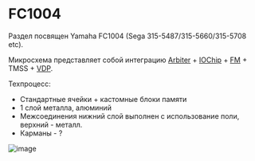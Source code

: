 # FC1004

Раздел посвящен Yamaha FC1004 (Sega 315-5487/315-5660/315-5708 etc).

Микросхема представляет собой интеграцию [Arbiter](/Arbiter/Readme.md) + [IOChip](/IOChip/Readme.md) + [FM](/FM/Readme.md) + TMSS + [VDP](/VDP/Readme.md).

Техпроцесс:
- Стандартные ячейки + кастомные блоки памяти
- 1 слой металла, алюминий
- Межсоединения нижний слой выполнен с использование поли, верхний - металл.
- Карманы - ?

![image](https://user-images.githubusercontent.com/15833655/188302362-324c0977-60ee-4835-9097-041dd24f35d6.png)

